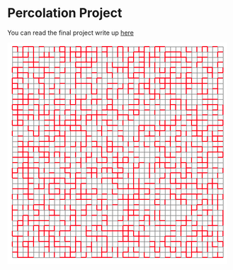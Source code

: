 # Percolation Project

You can read the final project write up [here](https://github.com/JonathanMarriott/percolation-project/blob/main/MarriottJ%20Project%20Report.pdf)

![](drawings/simulationConfig.png)
